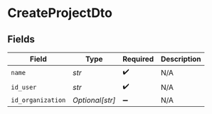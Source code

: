# CreateProjectDto


## Fields

| Field              | Type               | Required           | Description        |
| ------------------ | ------------------ | ------------------ | ------------------ |
| `name`             | *str*              | :heavy_check_mark: | N/A                |
| `id_user`          | *str*              | :heavy_check_mark: | N/A                |
| `id_organization`  | *Optional[str]*    | :heavy_minus_sign: | N/A                |